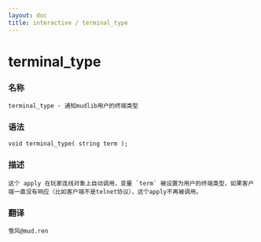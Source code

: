 ```yaml
---
layout: doc
title: interactive / terminal_type
---
```

# terminal_type

### 名称

    terminal_type - 通知mudlib用户的终端类型

### 语法

    void terminal_type( string term );

### 描述

    这个 apply 在玩家连线对象上自动调用，变量 `term` 被设置为用户的终端类型，如果客户端一直没有响应（比如客户端不是telnet协议），这个apply不再被调用。

### 翻译 ###

    雪风@mud.ren
